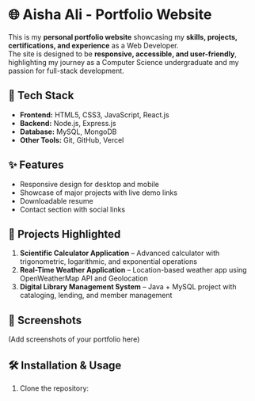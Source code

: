 # 🌐 Aisha Ali - Portfolio Website

This is my **personal portfolio website** showcasing my **skills, projects, certifications, and experience** as a Web Developer.  
The site is designed to be **responsive, accessible, and user-friendly**, highlighting my journey as a Computer Science undergraduate and my passion for full-stack development.  



## 🚀 Tech Stack
- **Frontend:** HTML5, CSS3, JavaScript, React.js  
- **Backend:** Node.js, Express.js  
- **Database:** MySQL, MongoDB  
- **Other Tools:** Git, GitHub, Vercel  



## ✨ Features
- Responsive design for desktop and mobile  
- Showcase of major projects with live demo links  
- Downloadable resume  
- Contact section with social links  



## 📂 Projects Highlighted
1. **Scientific Calculator Application** – Advanced calculator with trigonometric, logarithmic, and exponential operations  
2. **Real-Time Weather Application** – Location-based weather app using OpenWeatherMap API and Geolocation  
3. **Digital Library Management System** – Java + MySQL project with cataloging, lending, and member management  



## 📸 Screenshots
(Add screenshots of your portfolio here)



## 🛠️ Installation & Usage
1. Clone the repository:  
   ```bash
